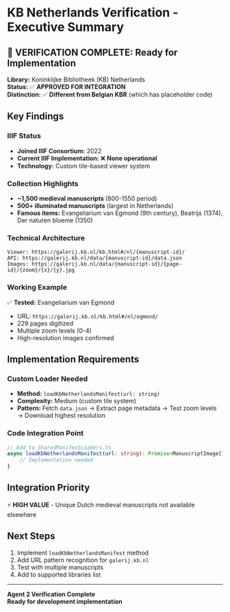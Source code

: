 # KB Netherlands Verification - Executive Summary

## 🎯 VERIFICATION COMPLETE: Ready for Implementation

**Library:** Koninklijke Bibliotheek (KB) Netherlands  
**Status:** ✅ **APPROVED FOR INTEGRATION**  
**Distinction:** ✅ **Different from Belgian KBR** (which has placeholder code)

## Key Findings

### IIIF Status
- **Joined IIIF Consortium:** 2022
- **Current IIIF Implementation:** ❌ **None operational** 
- **Technology:** Custom tile-based viewer system

### Collection Highlights
- **~1,500 medieval manuscripts** (800-1550 period)
- **500+ illuminated manuscripts** (largest in Netherlands)
- **Famous items:** Evangeliarium van Egmond (9th century), Beatrijs (1374), Der naturen bloeme (1350)

### Technical Architecture
```
Viewer: https://galerij.kb.nl/kb.html#/nl/{manuscript-id}/
API: https://galerij.kb.nl/data/{manuscript-id}/data.json
Images: https://galerij.kb.nl/data/{manuscript-id}/{page-id}/{zoom}/{x}/{y}.jpg
```

### Working Example
✅ **Tested:** Evangeliarium van Egmond  
- URL: `https://galerij.kb.nl/kb.html#/nl/egmond/`
- 229 pages digitized
- Multiple zoom levels (0-4)
- High-resolution images confirmed

## Implementation Requirements

### Custom Loader Needed
- **Method:** `loadKbNetherlandsManifest(url: string)`
- **Complexity:** Medium (custom tile system)
- **Pattern:** Fetch `data.json` → Extract page metadata → Test zoom levels → Download highest resolution

### Code Integration Point
```typescript
// Add to SharedManifestLoaders.ts
async loadKbNetherlandsManifest(url: string): Promise<ManuscriptImage[]> {
    // Implementation needed
}
```

## Integration Priority
⚡ **HIGH VALUE** - Unique Dutch medieval manuscripts not available elsewhere

## Next Steps
1. Implement `loadKbNetherlandsManifest` method
2. Add URL pattern recognition for `galerij.kb.nl`
3. Test with multiple manuscripts
4. Add to supported libraries list

---
**Agent 2 Verification Complete**  
**Ready for development implementation**